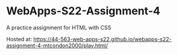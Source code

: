 # WebApps-S22-Assignment-4
A practice assignment for HTML with CSS


Hosted at:  https://44-563-web-apps-s22.github.io/webapps-s22-assignment-4-mtcondon2000/play.html/
